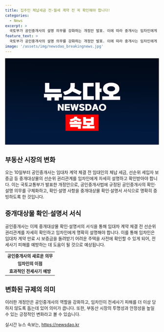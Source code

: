 ```yaml
---
title: 집주인 체납세금 전·월세 계약 전 꼭 확인해야 합니다!
categories:
  - News
excerpt: >
  국토부가 공인중개사의 설명 의무를 강화하는 개정안 발표. 이에 따라 중개사는 임차인에게 선순위 권리관계 등을 상세히 설명하고 확인 받아야 하며, 이를 확인·설명서로 명확히 증빙해야 함. 개정안으로 임차인은 보증금 반환에 어려움이 예상되는 주택을 사전에 파악할 수 있어 전세사기 피해를 예방할 수 있을 전망.
feature_text: >
  국토부가 공인중개사의 설명 의무를 강화하는 개정안 발표. 이에 따라 중개사는 임차인에게 선순위 권리관계 등을 상세히 설명하고 확인 받아야 하며, 이를 확인·설명서로 명확히 증빙해야 함. 개정안으로 임차인은 보증금 반환에 어려움이 예상되는 주택을 사전에 파악할 수 있어 전세사기 피해를 예방할 수 있을 전망.
image: '/assets/img/newsdao_breakingnews.jpg'
---
```


<p><img src="/assets/img/newsdao_breakingnews.jpg" alt="firstkoreanews 속보" /></p>

<h2 data-ke-size="size26">부동산 시장의 변화</h2>

<p data-ke-size="size16">오는 10일부터 공인중개사는 임대차 계약 체결 전 임대인의 체납 세금, 선순위 세입자 보증금 등 중개대상물의 선순위 권리관계를 임차인에게 자세히 설명하고 확인받아야 합니다. 이는 국토교통부가 발표한 개정안으로, 공인중개사법에 규정된 공인중개사의 확인·설명 의무를 구체화하고, 확인·설명 사항을 중개대상물 확인·설명서 서식으로 명확히 증빙하도록 한 것입니다.</p>

<h2 data-ke-size="size26">중개대상물 확인·설명서 서식</h2>

<p data-ke-size="size16">공인중개사는 이제 중개대상물 확인·설명서의 서식을 통해 임대차 계약 체결 전 선순위 권리관계를 자세히 확인하고 임차인에게 명확히 설명해야 합니다. 이를 통해 임차인은 임대차 계약 만료 시 보증금을 돌려받기 어려운 주택을 사전에 확인할 수 있게 되어, 전세사기 피해를 예방하는 데 도움이 될 것으로 예상됩니다.</p>

<table>
  <tr>
    <td style="text-align: center; height: 17px;"><b>공인중개사의 새로운 의무</b></td>
  </tr>
  <tr>
    <td style="text-align: center; height: 17px;"><b>임차인의 이점</b></td>
  </tr>
  <tr>
    <td style="text-align: center; height: 17px;"><b>효과적인 전세사기 예방</b></td>
  </tr>
</table>

<h2 data-ke-size="size26">변화된 규제의 의미</h2>

<p data-ke-size="size16">이러한 개정안은 공인중개사의 역할을 강화하고, 임차인이 전세사기 피해를 더 이상 당하지 않도록 돕는데 있어 의미가 큽니다. 또한, 부동산 시장의 투명성과 안정성을 높일 수 있는 긍정적인 변화라고 볼 수 있습니다.</p>
실시간 뉴스 속보는, <a href="https://newsdao.kr" rel="dofollow">https://newsdao.kr</a>


